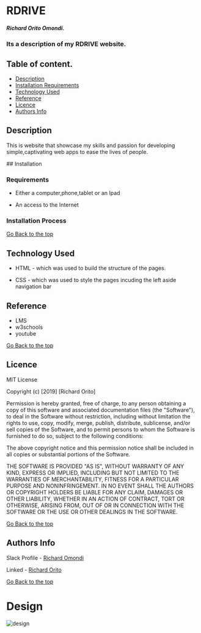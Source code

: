 # RDRIVE

##### Richard Orito Omondi.
### Its a description of my RDRIVE website.

## Table of content.
+ [Description](#description)
+ [Installation Requirements](#Installation)
+ [Technology Used](#technology-used)
+ [Reference](#reference)
+ [Licence](#license)
+ [Authors Info](#authors-info)

## Description
<p>This is website that showcase my skills and passion for developing simple,captivating web apps to ease the lives of people.</p>
## Installation

### Requirements

* Either a computer,phone,tablet or an Ipad

* An access to the Internet

### Installation Process

[Go Back to the top](#rdrive)
## Technology Used
* HTML - which was used to build the structure of the pages.

* CSS - which was used to style the pages incuding the left aside navigation bar

## Reference
* LMS
* w3schools
* youtube

[Go Back to the top](#rdrive)

## Licence

MIT License

Copyright (c) [2019] [Richard Orito]

Permission is hereby granted, free of charge, to any person obtaining a copy
of this software and associated documentation files (the "Software"), to deal
in the Software without restriction, including without limitation the rights
to use, copy, modify, merge, publish, distribute, sublicense, and/or sell
copies of the Software, and to permit persons to whom the Software is
furnished to do so, subject to the following conditions:

The above copyright notice and this permission notice shall be included in all
copies or substantial portions of the Software.

THE SOFTWARE IS PROVIDED "AS IS", WITHOUT WARRANTY OF ANY KIND, EXPRESS OR
IMPLIED, INCLUDING BUT NOT LIMITED TO THE WARRANTIES OF MERCHANTABILITY,
FITNESS FOR A PARTICULAR PURPOSE AND NONINFRINGEMENT. IN NO EVENT SHALL THE
AUTHORS OR COPYRIGHT HOLDERS BE LIABLE FOR ANY CLAIM, DAMAGES OR OTHER
LIABILITY, WHETHER IN AN ACTION OF CONTRACT, TORT OR OTHERWISE, ARISING FROM,
OUT OF OR IN CONNECTION WITH THE SOFTWARE OR THE USE OR OTHER DEALINGS IN THE
SOFTWARE.

[Go Back to the top](#rdrive)

## Authors Info

Slack Profile - [Richard Omondi](https://app.slack.com/client/T0101L740P4/C010GLANY3A/user_profile/U02EZFHEJUA)

Linked - [Richard Orito](https://www.linkedin.com/in/richie-orito/)

[Go Back to the top](#rdrive)

# Design
![design](https://user-images.githubusercontent.com/48394582/137859594-53b5cd3e-b812-4766-ab41-fa86a30a954c.png)


